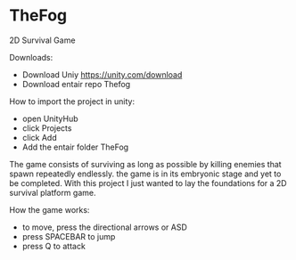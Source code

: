 # TheFog
2D Survival Game

Downloads:

- Download Uniy https://unity.com/download
- Download entair repo Thefog

How to import the project in unity:

- open UnityHub
- click Projects
- click Add
- Add the entair folder TheFog
  
The game consists of surviving as long as possible by killing enemies that spawn repeatedly endlessly.
the game is in its embryonic stage and yet to be completed.
With this project I just wanted to lay the foundations for a 2D survival platform game.

How the game works:

- to move, press the directional arrows or ASD
- press SPACEBAR to jump
- press Q to attack
